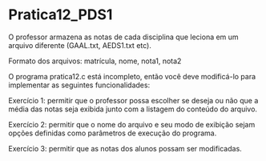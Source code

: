 # Pratica12_PDS1

O professor armazena as notas de cada disciplina que leciona em um arquivo diferente (GAAL.txt, AEDS1.txt etc).

Formato dos arquivos: matrícula, nome, nota1, nota2

O programa pratica12.c está incompleto, então você deve modificá-lo para implementar as seguintes funcionalidades:

Exercício 1: permitir que o professor possa escolher se deseja ou não que a média das notas seja exibida junto com a listagem do conteúdo do arquivo.

Exercício 2: permitir que  o nome do arquivo e seu modo de exibição sejam opções definidas como parâmetros de execução do programa.

Exercício 3: permitir que as notas dos alunos possam ser modificadas.
